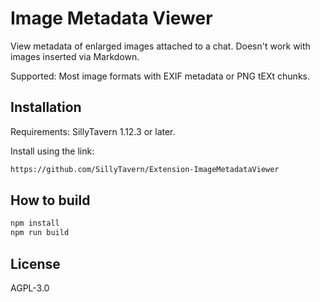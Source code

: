 # Image Metadata Viewer

View metadata of enlarged images attached to a chat. Doesn't work with images inserted via Markdown.

Supported: Most image formats with EXIF metadata or PNG tEXt chunks.

## Installation

Requirements: SillyTavern 1.12.3 or later.

Install using the link:

```txt
https://github.com/SillyTavern/Extension-ImageMetadataViewer
```

## How to build

```sh
npm install
npm run build
```

## License

AGPL-3.0
